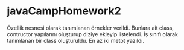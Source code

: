 # javaCampHomework2
Özellik nesnesi olarak tanımlanan örnekler verildi. Bunlara ait class, contructor yapılarını oluşturup diziye ekleyip listelendi. İş sınıfı olarak tanımlanan bir class oluşturuldu. En az iki metot yazıldı.

